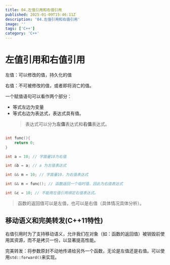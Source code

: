 ```yaml
---
title: 04.左值引用和右值引用
published: 2025-01-09T15:46:11Z
description: '04.左值引用和右值引用'
image: ''
tags: ['C++']
category: 'C++'
---
```


# 左值引用和右值引用

左值：可以修改的值，持久化的值

右值：不可被修改的值，或者即将消亡的值。

一个赋值语句可以看作两个部分：
+ 等式左边为变量
+ 等式右边为表达式，表达式具有值。
    > 表达式可以分为**左值**表达式和**右值**表达式。

```cpp

int func(){
    return 0;
}

int a = 10; // 字面量10为右值

int &b = a; // a 为左值表达式

int && m = 10; // 字面量10，为右值表达式

int && m = func(); // 函数返回一个临时值，因此为右值表达式

int &c = 10; // 不能用左值引用绑定右值表达式。
```
> 函数的返回值可以是左值，也可以是右值（具体情况具体分析）。

## 移动语义和完美转发(C++11特性)

右值引用时为了支持移动语义，允许我们在对象（如：函数的返回值）被销毁前使用其资源，而不是拷贝一份，以显著提高性能。

完美转发：将参数原封不动地传递给另外一个函数，无论是左值还是右值。可以使用`std::forward()`来实现。